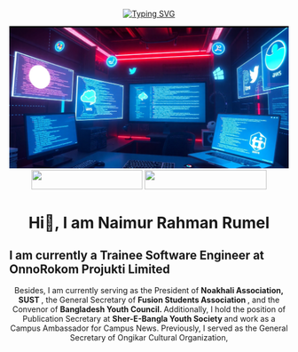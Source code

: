 <!-- <p align="center">
  <a href="https://github.com/naimur1046">
    <img src="https://readme-typing-svg.herokuapp.com?lines=Intern+Software+Engineer+OnnoRokom+IT;Problem+Solver+%7C+DS+%7C+Algorithm+%7C+OOP;Java+%7C+C%2B%2B+%7C+C+%7C+Python+%7C+JavaScript;ASP.NET+Core+MVC;+ASP.NET+Core+API;React+%7C+Redux+%7C+Typescript;MySQL+%7C+MongoDB%7C+Node.js;Docker+%7C+ML+%7C+Postman;GS+of+Fushion+Student+Association;Convenor+of+BYC;Campus+Ambassador+of+Campus+News;Publication+Secretary;of+Sher-E-Bangla+Nagar+Youth+Society;&center=true&font=Fira+Code&size=18&color=00FF00&pause=1000" alt="Typing SVG" />
  </a>
</p>

<img src="images/backgroundImage5.png"/>

<div align="center" style="margin-2">
<a href = "https://drive.google.com/file/d/1XDzet1HUo4RJHWXK-OiQrjWiGPQFozhq/viewusp=sharing" ><img src="https://img.shields.io/badge/My%20CV-%40Naimur-blue" width="200" height="35"></a>
<a href = "www.linkedin.com/in/naimur-rahman-rumel" ><img src="https://img.shields.io/badge/Profile-My%20Linkdin-red" width="220"height="35"></a>
</div>

<h1 align="center">Hi👋, I am Naimur Rahman Rumel </h1>

<h2>
 I am currently a <b>Trainee Software Engineer</b> at
  <a herf="https://www.linkedin.com/company/onnorokom-projukti-limited/posts/?feedView=all"><b>OnnoRokom Projukti Limited</b></a>
</h2>

<p align="center" width="150px">
  Besides, I am currently serving as the President of <strong> Noakhali Association, SUST </strong> , the General Secretary of <strong> Fusion Students Association </strong> , and the Convenor of <strong> Bangladesh Youth Council. </strong>  Additionally, I hold the position of Publication Secretary at <strong> Sher-E-Bangla Youth Society </strong> and work as a Campus Ambassador for Campus News. Previously, I served as the General Secretary of Ongikar Cultural Organization,
</p> -->

<!DOCTYPE html>
<html lang="en">
<head>
  <meta charset="UTF-8">
  <meta name="viewport" content="width=device-width, initial-scale=1.0">
  <script src="https://cdn.tailwindcss.com"></script>
  <title>README</title>
</head>
<body class="p-4">
  <p align="center">
  <a href="https://github.com/naimur1046">
    <img src="https://readme-typing-svg.herokuapp.com?lines=Intern+Software+Engineer+OnnoRokom+IT;Problem+Solver+%7C+DS+%7C+Algorithm+%7C+OOP;Java+%7C+C%2B%2B+%7C+C+%7C+Python+%7C+JavaScript;ASP.NET+Core+MVC;+ASP.NET+Core+API;React+%7C+Redux+%7C+Typescript;MySQL+%7C+MongoDB%7C+Node.js;Docker+%7C+ML+%7C+Postman;GS+of+Fushion+Student+Association;Convenor+of+BYC;Campus+Ambassador+of+Campus+News;Publication+Secretary;of+Sher-E-Bangla+Nagar+Youth+Society;&center=true&font=Fira+Code&size=18&color=00FF00&pause=1000" alt="Typing SVG" />
  </a>
</p>

<img src="images/backgroundImage5.png"/>

<div align="center" style="margin-2">
<a href = "https://drive.google.com/file/d/1XDzet1HUo4RJHWXK-OiQrjWiGPQFozhq/viewusp=sharing" ><img src="https://img.shields.io/badge/My%20CV-%40Naimur-blue" width="200" height="35"></a>
<a href = "www.linkedin.com/in/naimur-rahman-rumel" ><img src="https://img.shields.io/badge/Profile-My%20Linkdin-red" width="220"height="35"></a>
</div>

<h1 align="center">Hi👋, I am Naimur Rahman Rumel </h1>

<h2>
 I am currently a <b>Trainee Software Engineer</b> at
  <a herf="https://www.linkedin.com/company/onnorokom-projukti-limited/posts/?feedView=all"><b>OnnoRokom Projukti Limited</b></a>
</h2>

<p align="center" width="150px">
  Besides, I am currently serving as the President of <strong> Noakhali Association, SUST </strong> , the General Secretary of <strong> Fusion Students Association </strong> , and the Convenor of <strong> Bangladesh Youth Council. </strong>  Additionally, I hold the position of Publication Secretary at <strong> Sher-E-Bangla Youth Society </strong> and work as a Campus Ambassador for Campus News. Previously, I served as the General Secretary of Ongikar Cultural Organization,
</p>
</body>
</html>
